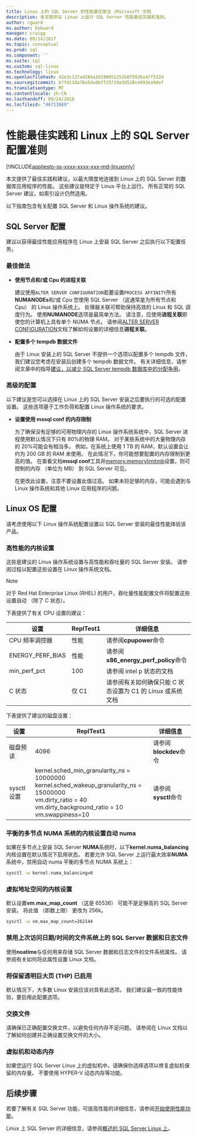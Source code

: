 ```yaml
---
title: Linux 上的 SQL Server 的性能最佳做法 |Microsoft 文档
description: 本文提供在 Linux 上运行 SQL Server 性能最佳实践和准则。
author: rgward
ms.author: bobward
manager: craigg
ms.date: 09/14/2017
ms.topic: conceptual
ms.prod: sql
ms.component: ''
ms.suite: sql
ms.custom: sql-linux
ms.technology: linux
ms.openlocfilehash: 42e3c137a4284a3d190051251b875926a4ff532d
ms.sourcegitcommit: b7fd118a70a5da9bff25719a3d520ce993ea9def
ms.translationtype: MT
ms.contentlocale: zh-CN
ms.lasthandoff: 09/24/2018
ms.locfileid: "46713669"
---
```

# <a name="performance-best-practices-and-configuration-guidelines-for-sql-server-on-linux"></a>性能最佳实践和 Linux 上的 SQL Server 配置准则

[!INCLUDE[appliesto-ss-xxxx-xxxx-xxx-md-linuxonly](../includes/appliesto-ss-xxxx-xxxx-xxx-md-linuxonly.md)]

本文提供了最佳实践和建议，以最大限度地连接到 Linux 上的 SQL Server 的数据库应用程序的性能。 这些建议是特定于 Linux 平台上运行。 所有正常的 SQL Server 建议，如索引设计仍然适用。

以下指南包含有关配置 SQL Server 和 Linux 操作系统的建议。

## <a name="sql-server-configuration"></a>SQL Server 配置

建议以获得最佳性能应用程序在 Linux 上安装 SQL Server 之后执行以下配置任务。

### <a name="best-practices"></a>最佳做法

- **使用节点和/或 Cpu 的进程关联**

   建议使用`ALTER SERVER CONFIGURATION`若要设置`PROCESS AFFINITY`所有**NUMANODEs**和/或 Cpu 您使用 SQL Server （这通常是为所有节点和 Cpu） 的 Linux 操作系统上。 处理器关联可帮助保持高效的 Linux 和 SQL 调度行为。 使用**NUMANODE**选项是最简单方法。 请注意，应使用**进程关联**即使您的计算机上具有单个 NUMA 节点。  请参阅[ALTER SERVER CONFIGURATION](../t-sql/statements/alter-server-configuration-transact-sql.md)文档了解如何设置的详细信息**进程关联**。

- **配置多个 tempdb 数据文件**

   由于 Linux 安装上的 SQL Server 不提供一个选项以配置多个 tempdb 文件，我们建议您考虑在安装后创建多个 tempdb 数据文件。 有关详细信息，请参阅文章中的指导[建议，以减少 SQL Server tempdb 数据库中的分配争用](https://support.microsoft.com/en-us/help/2154845/recommendations-to-reduce-allocation-contention-in-sql-server-tempdb-d)。

### <a name="advanced-configuration"></a>高级的配置

以下建议是您可以选择在 Linux 上的 SQL Server 安装之后要执行的可选的配置设置。 这些选项基于工作负荷和配置 Linux 操作系统的要求。

- **设置使用 mssql conf 的内存限制**

   为了确保没有足够的可用物理内存的 Linux 操作系统系统中，SQL Server 进程使用默认情况下只有 80%的物理 RAM。 对于某些系统中的大量物理内存的 20%可能会有相当多。 例如，在系统上使用 1 TB 的 RAM，默认设置会让约为 200 GB 的 RAM 未使用。 在此情况下，你可能想要配置的内存限制到更高的值。 在查看文档**mssql conf**工具并[memory.memorylimitmb](sql-server-linux-configure-mssql-conf.md#memorylimit)设置，则可控制的内存 （单位为 MB） 到 SQL Server 可见。

   在更改此设置，注意不要设置此值过高。 如果未将足够的内存，可能会遇到与 Linux 操作系统和其他 Linux 应用程序的问题。

## <a name="linux-os-configuration"></a>Linux OS 配置

请考虑使用以下 Linux 操作系统配置设置以 SQL Server 安装的最佳性能体验该产品。

### <a name="kernel-settings-for-high-performance"></a>高性能的内核设置
这些是建议的 Linux 操作系统设置与高性能和吞吐量的 SQL Server 安装。 请参阅过程以配置这些设置在 Linux 操作系统文档。



> [!Note]
> 对于 Red Hat Enterprise Linux (RHEL) 的用户，吞吐量性能配置文件将配置这些设置自动 （除了 C 状态）。

下表提供了有关 CPU 设置的建议：

| 设置 | ReplTest1 | 详细信息 |
|---|---|---|
| CPU 频率调控器 | 性能 | 请参阅**cpupower**命令 |
| ENERGY_PERF_BIAS | 性能 | 请参阅**x86_energy_perf_policy**命令 |
| min_perf_pct | 100 | 请参阅 intel p 状态的文档 |
| C 状态 | 仅 C1 | 请参阅有关如何确保只能 C 状态设置为 C1 的 Linux 或系统文档 |

下表提供了建议的磁盘设置：

| 设置 | ReplTest1 | 详细信息 |
|---|---|---|
| 磁盘预读 | 4096 | 请参阅**blockdev**命令 |
| sysctl 设置 | kernel.sched_min_granularity_ns = 10000000<br/>kernel.sched_wakeup_granularity_ns = 15000000<br/>vm.dirty_ratio = 40<br/>vm.dirty_background_ratio = 10<br/>vm.swappiness=10 | 请参阅**sysctl**命令 |

### <a name="kernel-setting-auto-numa-balancing-for-multi-node-numa-systems"></a>平衡的多节点 NUMA 系统的内核设置自动 numa

如果在多节点上安装 SQL Server **NUMA**系统时，以下**kernel.numa_balancing**内核设置在默认情况下启用状态。 若要允许 SQL Server 上运行最大效率**NUMA**系统中，禁用自动 numa 平衡的多节点 NUMA 系统上：

```bash
sysctl -w kernel.numa_balancing=0
```

### <a name="kernel-settings-for-virtual-address-space"></a>虚拟地址空间的内核设置

默认设置**vm.max_map_count** （这是 65536） 可能不是足够高的 SQL Server 安装。 将此值 （即数上限） 更改为 256k。

```bash
sysctl -w vm.max_map_count=262144
```

### <a name="disable-last-accessed-datetime-on-file-systems-for-sql-server-data-and-log-files"></a>禁用上次访问日期/时间的文件系统上的 SQL Server 数据和日志文件

使用**noatime**与任何用来存储 SQL Server 数据和日志文件的文件系统属性。 请参阅有关如何将此属性设置 Linux 文档。

### <a name="leave-transparent-huge-pages-thp-enabled"></a>将保留透明巨大页 (THP) 已启用

默认情况下，大多数 Linux 安装应该对具有此选项。 我们建议最一致的性能体验，要启用此配置选项。

### <a name="swapfile"></a>交换文件

请确保已正确配置交换文件，以避免任何内存不足问题。 请参阅在 Linux 文档以了解如何创建并正确设置交换文件的大小。

### <a name="virtual-machines-and-dynamic-memory"></a>虚拟机和动态内存

如果您运行 SQL Server Linux 上的虚拟机中，请确保你选择选项以修复虚拟机保留的内存量。 不要使用 HYPER-V 动态内存等功能。

## <a name="next-steps"></a>后续步骤

若要了解有关 SQL Server 功能，可提高性能的详细信息，请参阅[开始使用性能功能](sql-server-linux-performance-get-started.md)。

Linux 上 SQL Server 的详细信息，请参阅[概述的 SQL Server Linux 上](sql-server-linux-overview.md)。
